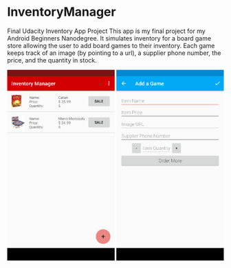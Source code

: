 # InventoryManager
Final Udacity Inventory App Project
This app is my final project for my Android Beginners Nanodegree. It simulates inventory for a board game store allowing the user to
add board games to their inventory. Each game keeps track of an image (by pointing to a url), a supplier phone number, the price, and
the quantity in stock.

<img src="inventory_ss_1.png" alt="Main Inventory Screen" width = "250px"/>  <img src="inventory_ss_2.png" alt="Inventory Edit Screen" width = "250px"/>
